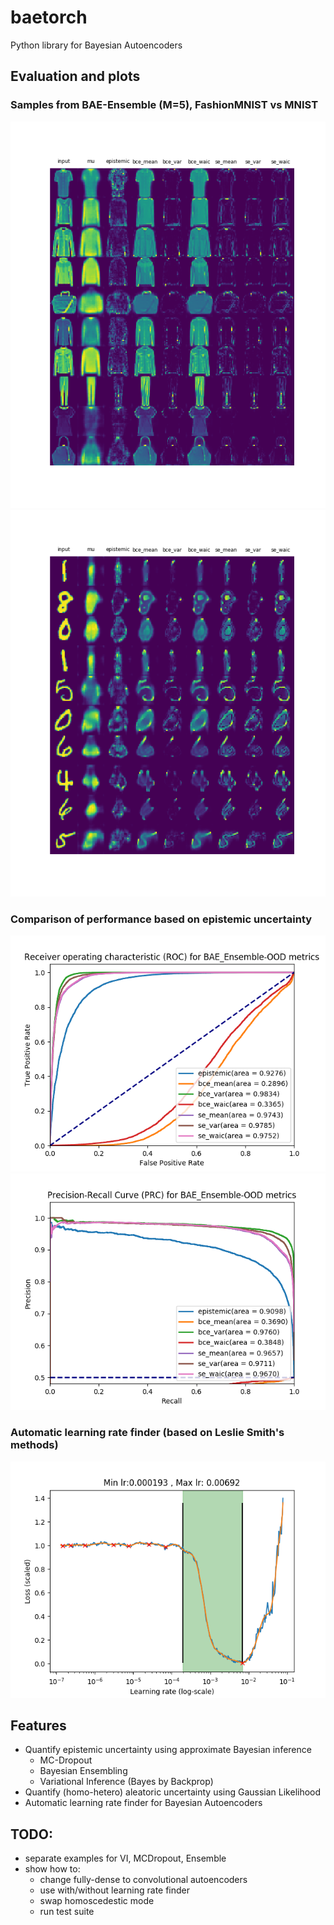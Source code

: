 # baetorch
Python library for Bayesian Autoencoders

## Evaluation and plots
### Samples from BAE-Ensemble (M=5), FashionMNIST vs MNIST
![ID](https://github.com/bangxiangyong/baetorch/blob/master/github_figures/ID-samples.png)
![OOD](https://github.com/bangxiangyong/baetorch/blob/master/github_figures/OOD-samples.png)

### Comparison of performance based on epistemic uncertainty
![ROC](https://github.com/bangxiangyong/baetorch/blob/master/github_figures/ROC.png)
![PRC](https://github.com/bangxiangyong/baetorch/blob/master/github_figures/PRC.png)

### Automatic learning rate finder (based on Leslie Smith's methods)
![Auto-learning-rate](https://github.com/bangxiangyong/baetorch/blob/master/github_figures/auto-learning-rate-finder.png)

## Features
- Quantify epistemic uncertainty using approximate Bayesian inference
  - MC-Dropout
  - Bayesian Ensembling
  - Variational Inference (Bayes by Backprop)
- Quantify (homo-hetero) aleatoric uncertainty using Gaussian Likelihood
- Automatic learning rate finder for Bayesian Autoencoders


## TODO:
- separate examples for VI, MCDropout, Ensemble
- show how to:
  - change fully-dense to convolutional autoencoders
  - use with/without learning rate finder
  - swap homoscedestic mode
  - run test suite

